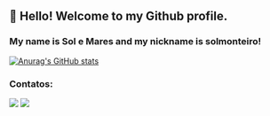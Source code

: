 ## 👋 Hello! Welcome to my Github profile.
### My name is Sol e Mares and my nickname is solmonteiro!

[![Anurag's GitHub stats](https://github-readme-stats.vercel.app/api?username=solmonteiro&count_private=true&show_icons=true&theme=highcontrast)](https://github.com/anuraghazra/github-readme-stats)

<!--
**solmonteiro/solmonteiro** is a ✨ _special_ ✨ repository because its `README.md` (this file) appears on your GitHub profile.

Here are some ideas to get you started:

- 🔭 I’m currently working on ...
- 🌱 I’m currently learning ...
- 👯 I’m looking to collaborate on ...
- 🤔 I’m looking for help with ...
- 💬 Ask me about ...
- 📫 How to reach me: ...
- 😄 Pronouns: ...
- ⚡ Fun fact: ...
-->

### Contatos:

<div>
<a href = "mailto:sole7mares@gmail.com"><img src="https://img.shields.io/badge/Gmail-D14836?style=for-the-badge&logo=gmail&logoColor=white" target="_blank"></a>
<a href="https://www.linkedin.com/in/solemares" target="_blank"><img src="https://img.shields.io/badge/-LinkedIn-%230077B5?style=for-the-badge&logo=linkedin&logoColor=white" target="_blank"></a>   
</div>
